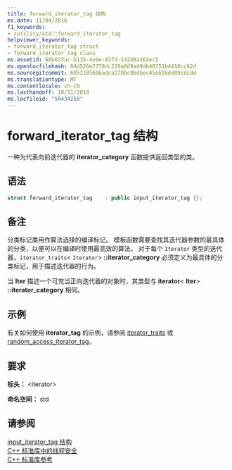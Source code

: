 ```yaml
---
title: forward_iterator_tag 结构
ms.date: 11/04/2016
f1_keywords:
- xutility/std::forward_iterator_tag
helpviewer_keywords:
- forward_iterator_tag struct
- forward_iterator_tag class
ms.assetid: 68b633ac-b135-4e9e-837d-14248a262ec5
ms.openlocfilehash: 04d526e7778dc219a8d9a49db40751b4418cc82d
ms.sourcegitcommit: 6052185696adca270bc9bdbec45a626dd89cdcdd
ms.translationtype: MT
ms.contentlocale: zh-CN
ms.lasthandoff: 10/31/2018
ms.locfileid: "50434250"
---
```

# <a name="forwarditeratortag-struct"></a>forward_iterator_tag 结构

一种为代表向前迭代器的 **iterator_category** 函数提供返回类型的类。

## <a name="syntax"></a>语法

```cpp
struct forward_iterator_tag    : public input_iterator_tag {};
```

## <a name="remarks"></a>备注

分类标记类用作算法选择的编译标记。 模板函数需要查找其迭代器参数的最具体的分类，以便可以在编译时使用最高效的算法。 对于每个 `Iterator` 类型的迭代器，`iterator_traits`< `Iterator`> **::iterator_category** 必须定义为最具体的分类标记，用于描述迭代器的行为。

当 **Iter** 描述一个可充当正向迭代器的对象时，其类型与 **iterator**\< **Iter**> **::iterator_category** 相同。

## <a name="example"></a>示例

有关如何使用 **iterator_tag** 的示例，请参阅 [iterator_traits](../standard-library/iterator-traits-struct.md) 或 [random_access_iterator_tag](../standard-library/random-access-iterator-tag-struct.md)。

## <a name="requirements"></a>要求

**标头：** \<iterator>

**命名空间：** std

## <a name="see-also"></a>请参阅

[input_iterator_tag 结构](../standard-library/input-iterator-tag-struct.md)<br/>
[C++ 标准库中的线程安全](../standard-library/thread-safety-in-the-cpp-standard-library.md)<br/>
[C++ 标准库参考](../standard-library/cpp-standard-library-reference.md)<br/>
